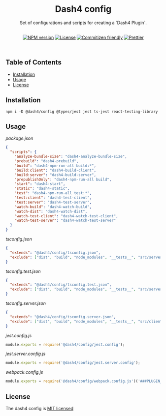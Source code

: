 
<div align="center">
<h1>Dash4 config</h1>
Set of configurations and scripts for creating a `Dash4 Plugin`.
<br />
<br />

[![NPM version](https://badge.fury.io/js/%40dash4%2Fconfig.svg)](https://www.npmjs.com/package/@dash4/client)
[![License](https://img.shields.io/badge/license-MIT-green.svg)](http://opensource.org/licenses/MIT) [![Commitizen friendly](https://img.shields.io/badge/commitizen-friendly-brightgreen.svg)](http://commitizen.github.io/cz-cli/) [![Prettier](https://img.shields.io/badge/Code%20Style-Prettier-green.svg)](https://github.com/prettier/prettier)

<br />
</div>

## Table of Contents

* [Installation](#installation)
* [Usage](#usage)
* [License](#license)

## <a name="installation">Installation</a>
`npm i -D @dash4/config @types/jest jest ts-jest react-testing-library`

## <a name="usage">Usage</a>

*package.json*
```json
{
  "scripts": {
    "analyze-bundle-size": "dash4-analyze-bundle-size",
    "prebuild": "dash4-prebuild",
    "build": "dash4-npm-run-all build:*",
    "build:client": "dash4-build-client",
    "build:server": "dash4-build-server",
    "prepublishOnly": "dash4-npm-run-all build",
    "start": "dash4-start",
    "static": "dash4-static",
    "test": "dash4-npm-run-all test:*",
    "test:client": "dash4-test-client",
    "test:server": "dash4-test-server",
    "watch-build": "dash4-watch-build",
    "watch-dist": "dash4-watch-dist",
    "watch-test-client": "dash4-watch-test-client",
    "watch-test-server": "dash4-watch-test-server"
  }
}
```

*tsconfig.json*

```json
{
  "extends": "@dash4/config/tsconfig.json",
  "exclude": ["dist", "build", "node_modules", "__tests__", "src/server"]
}
```

*tsconfig.test.json*

```json
{
  "extends": "@dash4/config/tsconfig.test.json",
  "exclude": ["dist", "build", "node_modules", "__tests__", "src/server"]
}
```

*tsconfig.server.json*

```json
{
  "extends": "@dash4/config/tsconfig.server.json",
  "exclude": ["dist", "build", "node_modules", "__tests__", "src/client"]
}
```

*jest.config.js*

```js
module.exports = require('@dash4/config/jest.config');
```

*jest.server.config.js*

```js
module.exports = require('@dash4/config/jest.server.config');
```

*webpack.config.js*

```js
module.exports = require('@dash4/config/webpack.config.js')('###PLUGIN_NAME###');
```

## <a name="license">License</a>

The dash4 config is [MIT licensed](./LICENSE)
